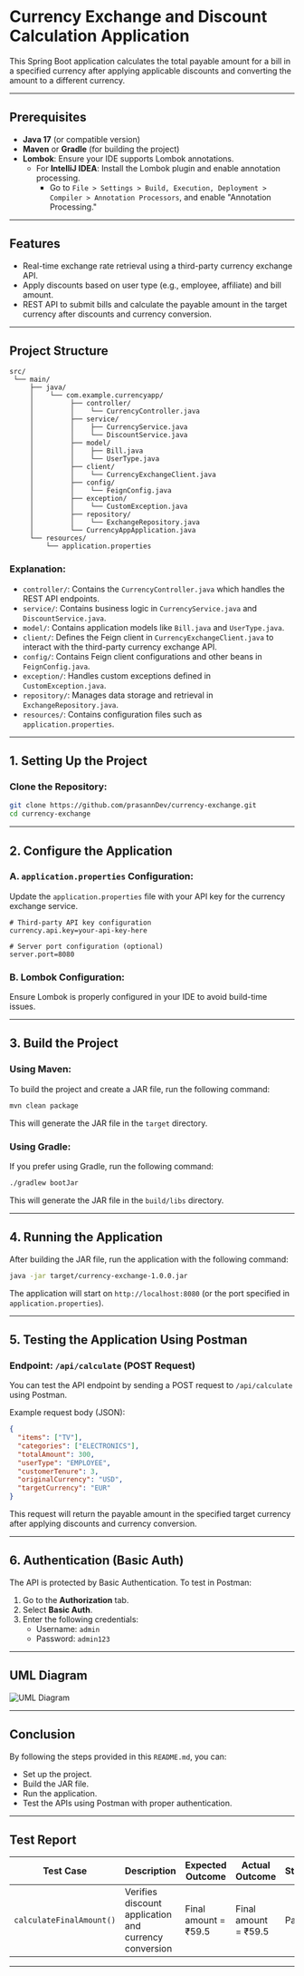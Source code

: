 # Currency Exchange and Discount Calculation Application

This Spring Boot application calculates the total payable amount for a bill in a specified currency after applying applicable discounts and converting the amount to a different currency.

---

## Prerequisites

- **Java 17** (or compatible version)
- **Maven** or **Gradle** (for building the project)
- **Lombok**: Ensure your IDE supports Lombok annotations.
    - For **IntelliJ IDEA**: Install the Lombok plugin and enable annotation processing.
        - Go to `File > Settings > Build, Execution, Deployment > Compiler > Annotation Processors`, and enable "Annotation Processing."

---

## Features

- Real-time exchange rate retrieval using a third-party currency exchange API.
- Apply discounts based on user type (e.g., employee, affiliate) and bill amount.
- REST API to submit bills and calculate the payable amount in the target currency after discounts and currency conversion.

---

## Project Structure

```
src/
 └── main/
     ├── java/
     │    └── com.example.currencyapp/
     │         ├── controller/
     │         │    └── CurrencyController.java
     │         ├── service/
     │         │    ├── CurrencyService.java
     │         │    └── DiscountService.java
     │         ├── model/
     │         │    ├── Bill.java
     │         │    └── UserType.java
     │         ├── client/
     │         │    └── CurrencyExchangeClient.java
     │         ├── config/
     │         │    └── FeignConfig.java
     │         ├── exception/
     │         │    └── CustomException.java
     │         ├── repository/
     │         │    └── ExchangeRepository.java
     │         └── CurrencyAppApplication.java
     └── resources/
         └── application.properties
```

### Explanation:

- `controller/`: Contains the `CurrencyController.java` which handles the REST API endpoints.
- `service/`: Contains business logic in `CurrencyService.java` and `DiscountService.java`.
- `model/`: Contains application models like `Bill.java` and `UserType.java`.
- `client/`: Defines the Feign client in `CurrencyExchangeClient.java` to interact with the third-party currency exchange API.
- `config/`: Contains Feign client configurations and other beans in `FeignConfig.java`.
- `exception/`: Handles custom exceptions defined in `CustomException.java`.
- `repository/`: Manages data storage and retrieval in `ExchangeRepository.java`.
- `resources/`: Contains configuration files such as `application.properties`.

---

## 1. Setting Up the Project

### Clone the Repository:
```bash
git clone https://github.com/prasannDev/currency-exchange.git
cd currency-exchange
```

---

## 2. Configure the Application

### A. `application.properties` Configuration:

Update the `application.properties` file with your API key for the currency exchange service.

```properties
# Third-party API key configuration
currency.api.key=your-api-key-here

# Server port configuration (optional)
server.port=8080
```

### B. Lombok Configuration:

Ensure Lombok is properly configured in your IDE to avoid build-time issues.

---

## 3. Build the Project

### Using Maven:

To build the project and create a JAR file, run the following command:

```bash
mvn clean package
```

This will generate the JAR file in the `target` directory.

### Using Gradle:

If you prefer using Gradle, run the following command:

```bash
./gradlew bootJar
```

This will generate the JAR file in the `build/libs` directory.

---

## 4. Running the Application

After building the JAR file, run the application with the following command:

```bash
java -jar target/currency-exchange-1.0.0.jar
```

The application will start on `http://localhost:8080` (or the port specified in `application.properties`).

---

## 5. Testing the Application Using Postman

### Endpoint: `/api/calculate` (POST Request)

You can test the API endpoint by sending a POST request to `/api/calculate` using Postman.

Example request body (JSON):

```json
{
  "items": ["TV"],
  "categories": ["ELECTRONICS"],
  "totalAmount": 300,
  "userType": "EMPLOYEE",
  "customerTenure": 3,
  "originalCurrency": "USD",
  "targetCurrency": "EUR"
}
```

This request will return the payable amount in the specified target currency after applying discounts and currency conversion.

---

## 6. Authentication (Basic Auth)

The API is protected by Basic Authentication. To test in Postman:

1. Go to the **Authorization** tab.
2. Select **Basic Auth**.
3. Enter the following credentials:
    - Username: `admin`
    - Password: `admin123`

---

## UML Diagram

![UML Diagram](https://github.com/user-attachments/assets/6ba966d8-adb8-4517-90b9-80528c87fd29)

---

## Conclusion

By following the steps provided in this `README.md`, you can:

- Set up the project.
- Build the JAR file.
- Run the application.
- Test the APIs using Postman with proper authentication.

---

## Test Report

| Test Case               | Description                                          | Expected Outcome     | Actual Outcome        | Status |
|-------------------------|------------------------------------------------------|----------------------|-----------------------|--------|
| `calculateFinalAmount()` | Verifies discount application and currency conversion | Final amount = ₹59.5 | Final amount = ₹59.5  | Pass   |

---